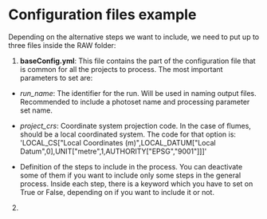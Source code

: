 # Configuration files example

Depending on the alternative steps we want to include, we need to put up to three files inside the RAW folder:

1. **baseConfig.yml**: This file contains the part of the configuration file that is common for all the projects to process. The most important parameters to set are:

-	*run_name*: The identifier for the run. Will be used in naming output files. Recommended to include a photoset name and processing parameter set name.

- *project_crs*: Coordinate system projection code. In the case of flumes, should be a local coordinated system. The code for that option is: 'LOCAL_CS["Local Coordinates (m)",LOCAL_DATUM["Local Datum",0],UNIT["metre",1,AUTHORITY["EPSG","9001"]]]'

- Definition of the steps to include in the process. You can deactivate some of them if you want to include only some steps in the general process. Inside each step, there is a keyword which you have to set on True or False, depending on if you want to include it or not.

2. 